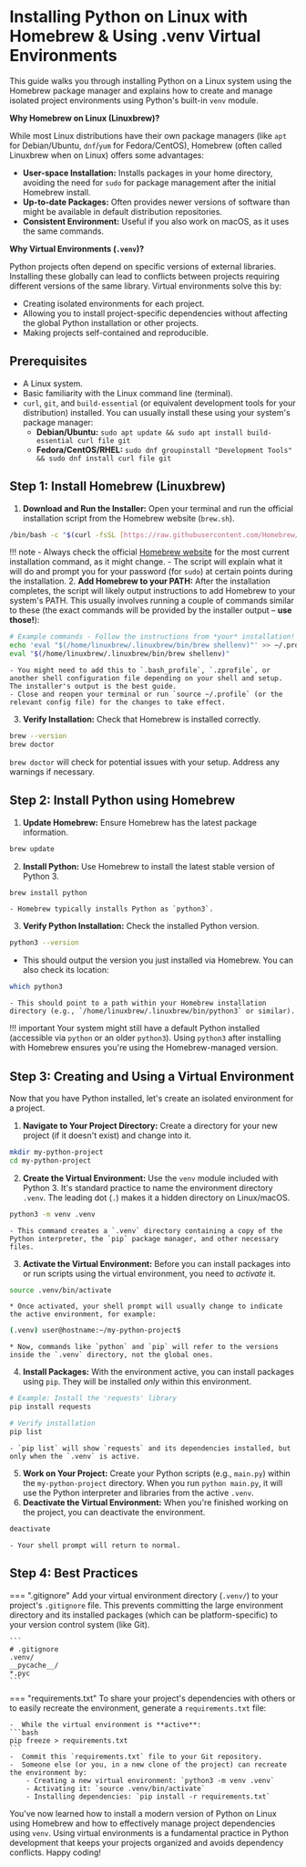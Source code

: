 # Installing Python on Linux with Homebrew & Using .venv Virtual Environments

This guide walks you through installing Python on a Linux system using the Homebrew package manager and explains how to create and manage isolated project environments using Python's built-in `venv` module.

**Why Homebrew on Linux (Linuxbrew)?**

While most Linux distributions have their own package managers (like `apt` for Debian/Ubuntu, `dnf`/`yum` for Fedora/CentOS), Homebrew (often called Linuxbrew when on Linux) offers some advantages:

- **User-space Installation:** Installs packages in your home directory, avoiding the need for `sudo` for package management after the initial Homebrew install.
- **Up-to-date Packages:** Often provides newer versions of software than might be available in default distribution repositories.
- **Consistent Environment:** Useful if you also work on macOS, as it uses the same commands.

**Why Virtual Environments (`.venv`)?**

Python projects often depend on specific versions of external libraries. Installing these globally can lead to conflicts between projects requiring different versions of the same library. Virtual environments solve this by:

- Creating isolated environments for each project.
- Allowing you to install project-specific dependencies without affecting the global Python installation or other projects.
- Making projects self-contained and reproducible.


## Prerequisites

- A Linux system.
- Basic familiarity with the Linux command line (terminal).
- `curl`, `git`, and `build-essential` (or equivalent development tools for your distribution) installed. You can usually install these using your system's package manager:
    - **Debian/Ubuntu:** `sudo apt update && sudo apt install build-essential curl file git`
    - **Fedora/CentOS/RHEL:** `sudo dnf groupinstall "Development Tools" && sudo dnf install curl file git`

## Step 1: Install Homebrew (Linuxbrew)

1.  **Download and Run the Installer:** Open your terminal and run the official installation script from the Homebrew website (`brew.sh`).
```bash
/bin/bash -c "$(curl -fsSL [https://raw.githubusercontent.com/Homebrew/install/HEAD/install.sh](https://raw.githubusercontent.com/Homebrew/install/HEAD/install.sh))"
```
!!! note
    - Always check the official [Homebrew website](https://brew.sh/) for the most current installation command, as it might change.
    - The script will explain what it will do and prompt you for your password (for `sudo`) at certain points during the installation.
2.  **Add Homebrew to your PATH:** After the installation completes, the script will likely output instructions to add Homebrew to your system's PATH. This usually involves running a couple of commands similar to these (the exact commands will be provided by the installer output – **use those!**):
```bash
# Example commands - Follow the instructions from *your* installation!
echo 'eval "$(/home/linuxbrew/.linuxbrew/bin/brew shellenv)"' >> ~/.profile
eval "$(/home/linuxbrew/.linuxbrew/bin/brew shellenv)"
```
    - You might need to add this to `.bash_profile`, `.zprofile`, or another shell configuration file depending on your shell and setup. The installer's output is the best guide.
    - Close and reopen your terminal or run `source ~/.profile` (or the relevant config file) for the changes to take effect.
3.  **Verify Installation:** Check that Homebrew is installed correctly.
```bash
brew --version
brew doctor
```
`brew doctor` will check for potential issues with your setup. Address any warnings if necessary.

## Step 2: Install Python using Homebrew

1.  **Update Homebrew:** Ensure Homebrew has the latest package information.
```bash
brew update
```
2.  **Install Python:** Use Homebrew to install the latest stable version of Python 3.
```bash
brew install python
```
    - Homebrew typically installs Python as `python3`.
3.  **Verify Python Installation:** Check the installed Python version.
```bash
python3 --version
```
- This should output the version you just installed via Homebrew. You can also check its location:
```bash
which python3
```
    - This should point to a path within your Homebrew installation directory (e.g., `/home/linuxbrew/.linuxbrew/bin/python3` or similar).

!!! important
    Your system might still have a default Python installed (accessible via `python` or an older `python3`). Using `python3` after installing with Homebrew ensures you're using the Homebrew-managed version.

## Step 3: Creating and Using a Virtual Environment

Now that you have Python installed, let's create an isolated environment for a project.

1.  **Navigate to Your Project Directory:** Create a directory for your new project (if it doesn't exist) and change into it.
```bash
mkdir my-python-project
cd my-python-project
```
2.  **Create the Virtual Environment:** Use the `venv` module included with Python 3. It's standard practice to name the environment directory `.venv`. The leading dot (`.`) makes it a hidden directory on Linux/macOS.
```bash
python3 -m venv .venv
```
    - This command creates a `.venv` directory containing a copy of the Python interpreter, the `pip` package manager, and other necessary files.
3.  **Activate the Virtual Environment:** Before you can install packages into or run scripts using the virtual environment, you need to *activate* it.
```bash
source .venv/bin/activate
```
    * Once activated, your shell prompt will usually change to indicate the active environment, for example:
```bash
(.venv) user@hostname:~/my-python-project$
```
    * Now, commands like `python` and `pip` will refer to the versions inside the `.venv` directory, not the global ones.
4.  **Install Packages:** With the environment active, you can install packages using `pip`. They will be installed *only* within this environment.
```bash
# Example: Install the 'requests' library
pip install requests

# Verify installation
pip list
```
    - `pip list` will show `requests` and its dependencies installed, but only when the `.venv` is active.
5.  **Work on Your Project:** Create your Python scripts (e.g., `main.py`) within the `my-python-project` directory. When you run `python main.py`, it will use the Python interpreter and libraries from the active `.venv`.
6.  **Deactivate the Virtual Environment:** When you're finished working on the project, you can deactivate the environment.
```bash
deactivate
```
    - Your shell prompt will return to normal.

## Step 4: Best Practices

=== ".gitignore"
    Add your virtual environment directory (`.venv/`) to your project's `.gitignore` file. This prevents committing the large environment directory and its installed packages (which can be platform-specific) to your version control system (like Git).

    ```
    # .gitignore
    .venv/
    __pycache__/
    *.pyc
    ```
=== "requirements.txt"
    To share your project's dependencies with others or to easily recreate the environment, generate a `requirements.txt` file:

    -  While the virtual environment is **active**:
    ```bash
    pip freeze > requirements.txt
    ```
    -  Commit this `requirements.txt` file to your Git repository.
    -  Someone else (or you, in a new clone of the project) can recreate the environment by:
        - Creating a new virtual environment: `python3 -m venv .venv`
        - Activating it: `source .venv/bin/activate`
        - Installing dependencies: `pip install -r requirements.txt`

You've now learned how to install a modern version of Python on Linux using Homebrew and how to effectively manage project dependencies using `venv`. Using virtual environments is a fundamental practice in Python development that keeps your projects organized and avoids dependency conflicts. Happy coding!
